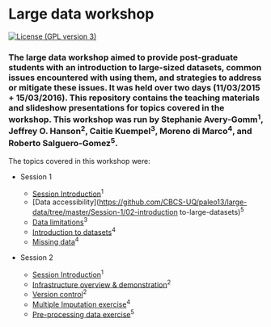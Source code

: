 Large data workshop 
===================

[![License (GPL version 3)](https://img.shields.io/badge/license-GNU%20GPL%20version%203-brightgreen.svg?style=flat-square)](http://opensource.org/licenses/GPL-3.0)

### The large data workshop aimed to provide post-graduate students with an introduction to large-sized datasets, common  issues encountered with using them, and strategies to address or mitigate these issues. It was held over two days (11/03/2015 + 15/03/2016). This repository contains the teaching materials and slideshow presentations for topics covered in the workshop. This workshop was run by Stephanie Avery-Gomm<sup>1</sup>, Jeffrey O. Hanson<sup>2</sup>, Caitie Kuempel<sup>3</sup>, Moreno di Marco<sup>4</sup>, and Roberto Salguero-Gomez<sup>5</sup>.

The topics covered in this workshop were:
* Session 1
	+ [Session Introduction](https://github.com/CBCS-UQ/paleo13/large-data/tree/master/Session-1/01-session-introduction)<sup>1</sup>
	+ [Data accessibility](https://github.com/CBCS-UQ/paleo13/large-data/tree/master/Session-1/02-introduction to-large-datasets)<sup>5</sup>
	+ [Data limitations](https://github.com/CBCS-UQ/paleo13/large-data/tree/master/Session-1/03-data-accessibility)<sup>3</sup>
	+ [Introduction to datasets](https://github.com/CBCS-UQ/paleo13/large-data/tree/master/Session-1/04-data-limitations)<sup>4</sup>
	+ [Missing data](https://github.com/CBCS-UQ/paleo13/large-data/tree/master/Session-1/05-missing-data)<sup>4</sup>

* Session 2
	+ [Session Introduction](https://github.com/CBCS-UQ/paleo13/large-data/tree/master/Session-2/01-session-introduction)<sup>1</sup>
	+ [Infrastructure overview & demonstration](https://github.com/CBCS-UQ/paleo13/large-data/tree/master/Session-2/02-cbcs-infrastructure)<sup>2</sup>
	+ [Version control](https://github.com/CBCS-UQ/paleo13/large-data/tree/master/Session-2/03-version-control)<sup>2</sup>
	+ [Multiple Imputation exercise](https://github.com/CBCS-UQ/paleo13/large-data/tree/master/Session-2/04-multiple-imputation-exercise)<sup>4</sup>
	+ [Pre-processing data exercise](https://github.com/CBCS-UQ/paleo13/large-data/tree/master/Session-2/05-pre-processing-data-exercise)<sup>5</sup>


